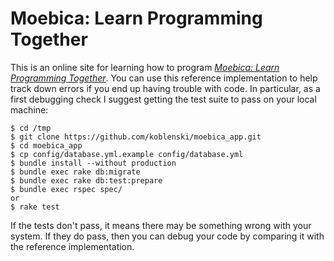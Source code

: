 # Moebica: Learn Programming Together

This is an online site for learning how to program
[*Moebica: Learn Programming Together*](http://moebica.com/). 
You can use this reference implementation to help track down errors if you end up having trouble with code. In particular, as a first debugging check I suggest getting the test suite to pass on your local machine:

    $ cd /tmp
    $ git clone https://github.com/koblenski/moebica_app.git
    $ cd moebica_app
    $ cp config/database.yml.example config/database.yml
    $ bundle install --without production
    $ bundle exec rake db:migrate
    $ bundle exec rake db:test:prepare
    $ bundle exec rspec spec/
    or
    $ rake test

If the tests don't pass, it means there may be something wrong with your system. If they do pass, then you can debug your code by comparing it with the reference implementation.
